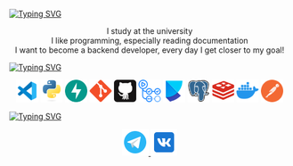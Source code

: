 <a href="https://git.io/typing-svg"><img src="https://readme-typing-svg.demolab.com?font=Fira+Code&weight=600&size=30&pause=1800&color=735BF7&background=FF000000&width=500&lines=Hi+there%2C+I+am+toro+pazzo" alt="Typing SVG" /></a>
<p align="center">
        <!-- Intro -->
        </samp>
        I study at the university
        <br>
        I like programming, especially reading documentation
        <br>
        I want to become a backend developer, every day I get closer to my goal!
        </samp>
</p>

<a href="https://git.io/typing-svg"><img src="https://readme-typing-svg.demolab.com?font=Fira+Code&weight=600&size=30&pause=1800&color=B8FF56&background=FF000000&width=500&lines=Stack" alt="Typing SVG" /></a>
<br>



<p align="center">
 <code><img title="vs code" height="40" src="images/icons8-код-визуальной-студии-2019-240 (1).png"></code>
 <code><img title="python" height="40" src="images/python-original.svg"></code>
 <code><img title="fastapi" height="40" src="images/fastapi.svg"></code>
 <code><img title="git" height="40" src="images/git-original.svg"></code>
 <code><img title="github" height="40" src="images/45_github-tile.e1be128b4e.svg"></code>
 <code><img title="github actions" height="40" src="images/GitHub Actions.png"></code>
 <code><img title="poetry" height="40" src="images/Python Poetry.png"></code>
 <code><img title="postgresql" height="40" src="images/postgresql.svg"></code>
 <code><img title="redis" height="40" src="images/redis_plain_wordmark_logo_icon_14635.png"></code>
 <code><img title="docker" height="40" src="images/icons8-docker-100.png"></code>
 <code><img title="postman" height="40" src="images/icons8-postman-is-the-only-complete-api-development-environment-96.png"></code>
 

<br>

<a href="https://git.io/typing-svg"><img src="https://readme-typing-svg.demolab.com?font=Fira+Code&weight=600&size=30&pause=1800&color=FFF635&background=FF000000&width=500&lines=Connect+with+me" alt="Typing SVG" /></a>

<div align="center">
<a href="https://t.me/andremedvdv" target="_blank">
<img src="images/icons8-логотип-telegram-48.png" />
</a>
<a href="https://vk.com/wished4" target="_blank">
<img src="images/icons8-vkontakte-48.png" />
</a>
